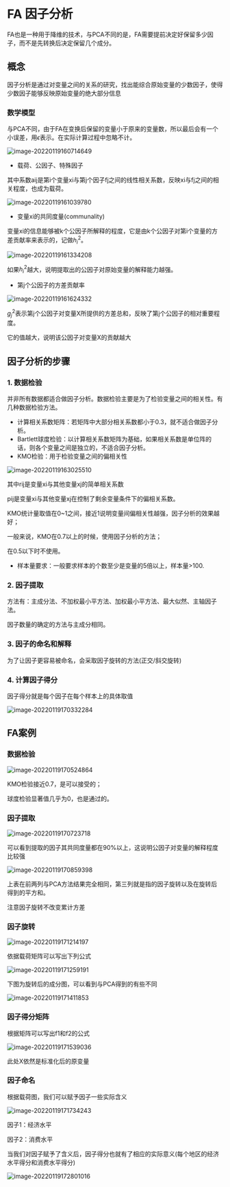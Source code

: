 # FA 因子分析

FA也是一种用于降维的技术，与PCA不同的是，FA需要提前决定好保留多少因子，而不是先转换后决定保留几个成分。

## 概念

因子分析是通过对变量之间的关系的研究，找出能综合原始变量的少数因子，使得少数因子能够反映原始变量的绝大部分信息

### 数学模型

与PCA不同，由于FA在变换后保留的变量小于原来的变量数，所以最后会有一个小误差，用$\epsilon$表示。在实际计算过程中忽略不计。

![image-20220119160714649](https://gitee.com/joy_thestraydog/typora1.0/raw/master/image-20220119160714649.png)

- 载荷、公因子、特殊因子

其中系数aij是第i个变量xi与第j个因子fj之间的线性相关系数，反映xi与fj之间的相关程度，也成为载荷。

![image-20220119161039780](https://gitee.com/joy_thestraydog/typora1.0/raw/master/image-20220119161039780.png)

- 变量xi的共同度量(communality)

变量xi的信息能够被k个公因子所解释的程度，它是由k个公因子对第i个变量的方差贡献率来表示的，记做$h_i^2$。

![image-20220119161334208](https://gitee.com/joy_thestraydog/typora1.0/raw/master/image-20220119161334208.png)

如果$h_i^2$越大，说明提取出的公因子对原始变量的解释能力越强。

- 第j个公因子的方差贡献率

![image-20220119161624332](https://gitee.com/joy_thestraydog/typora1.0/raw/master/image-20220119161624332.png)

$g_j^2$表示第j个公因子对变量X所提供的方差总和，反映了第j个公因子的相对重要程度。

它的值越大，说明该公因子对变量X的贡献越大

## 因子分析的步骤

### 1. 数据检验

并非所有数据都适合做因子分析。数据检验主要是为了检验变量之间的相关性。有几种数据检验方法。

- 计算相关系数矩阵：若矩阵中大部分相关系数都小于0.3，就不适合做因子分析。
- Bartlett球度检验：以计算相关系数矩阵为基础，如果相关系数是单位阵的话，则各个变量之间是独立的，不适合因子分析。
- KMO检验：用于检验变量之间的偏相关性

![image-20220119163025510](https://gitee.com/joy_thestraydog/typora1.0/raw/master/image-20220119163025510.png)

其中rij是变量xi与其他变量xj的简单相关系数

pij是变量xi与其他变量xj在控制了剩余变量条件下的偏相关系数。

KMO统计量取值在0~1之间，接近1说明变量间偏相关性越强，因子分析的效果越好；

一般来说，KMO在0.7以上的时候，使用因子分析的方法；

在0.5以下时不使用。

- 样本量要求：一般要求样本的个数至少是变量的5倍以上，样本量>100.

### 2. 因子提取

方法有：主成分法、不加权最小平方法、加权最小平方法、最大似然、主轴因子法。

因子数量的确定的方法与主成分相同。

### 3. 因子的命名和解释

为了让因子更容易被命名，会采取因子旋转的方法(正交/斜交旋转)

### 4. 计算因子得分

因子得分就是每个因子在每个样本上的具体取值

![image-20220119170332284](https://gitee.com/joy_thestraydog/typora1.0/raw/master/image-20220119170332284.png)

## FA案例

### 数据检验

![image-20220119170524864](https://gitee.com/joy_thestraydog/typora1.0/raw/master/image-20220119170524864.png)

KMO检验接近0.7，是可以接受的；

球度检验显著值几乎为0，也是通过的。

### 因子提取

![image-20220119170723718](https://gitee.com/joy_thestraydog/typora1.0/raw/master/image-20220119170723718.png)

可以看到提取的因子其共同度量都在90%以上，这说明公因子对变量的解释程度比较强

![image-20220119170859398](https://gitee.com/joy_thestraydog/typora1.0/raw/master/image-20220119170859398.png)

上表在前两列与PCA方法结果完全相同，第三列就是指的因子旋转以及在旋转后得到的平方和。

注意因子旋转不改变累计方差

### 因子旋转

![image-20220119171214197](https://gitee.com/joy_thestraydog/typora1.0/raw/master/image-20220119171214197.png)

依据载荷矩阵可以写出下列公式

![image-20220119171259191](https://gitee.com/joy_thestraydog/typora1.0/raw/master/image-20220119171259191.png)

下图为旋转后的成分图，可以看到与PCA得到的有些不同

![image-20220119171411853](https://gitee.com/joy_thestraydog/typora1.0/raw/master/image-20220119171411853.png)

### 因子得分矩阵

根据矩阵可以写出f1和f2的公式

![image-20220119171539036](https://gitee.com/joy_thestraydog/typora1.0/raw/master/image-20220119171539036.png)

此处X依然是标准化后的原变量

### 因子命名

根据载荷图，我们可以赋予因子一些实际含义

![image-20220119171734243](https://gitee.com/joy_thestraydog/typora1.0/raw/master/image-20220119171734243.png)

因子1：经济水平

因子2：消费水平

当我们对因子赋予了含义后，因子得分也就有了相应的实际意义(每个地区的经济水平得分和消费水平得分)

![image-20220119172801016](https://gitee.com/joy_thestraydog/typora1.0/raw/master/image-20220119172801016.png)